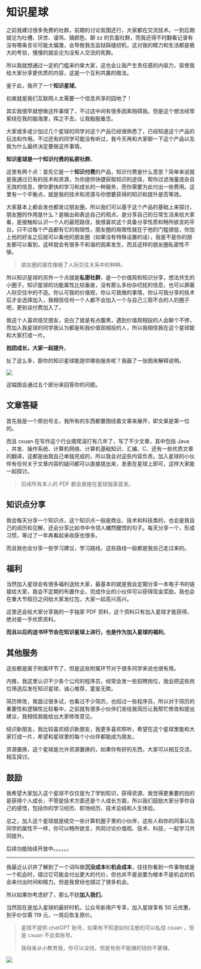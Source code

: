 # 知识星球

之前我建过很多免费的社群，前期的讨论氛围还行，大家都在交流技术。一到后期就沦为吐槽、厌世、谩骂、搞颜色、聊 zz 的负面社群，而我还得不时翻看记录有没有哪条言论可能太偏激，会导致我去监狱踩缝纫机，这对我的精力和生活都是极大的考验，慢慢的就会沦为没有人交流的死群。

所以我就想通过一定的门槛来约束大家，这也会让我产生责任感的内驱力，驱使我给大家分享更优质的内容，这是一个互利共赢的做法。

鉴于此，我开了一个**知识星球**。

初衷就是我们互联网人太需要一个信息共享的园地了！

其实我很早就想做这件事情了，不过这中间有很多因素阻碍我。但是这个想法经常萦绕在我的脑海里，挥之不去，让我殷殷垂念。

大家或多或少加过几个星球的同学对这个产品已经很熟悉了，已经知道这个产品的玩法和作用。不过还有的同学可能没有听过，我今天再和大家聊一下这个产品以及我为什么最终决定要做这件事情。

**知识星球是一个知识付费的私密社群**。

这里有两个点：首先它是一个**知识付费**的产品，知识付费是什么意思？简单来说就是我通过已有的技术和资源，为你提供快捷获取知识的途径，帮你过滤海量庞杂且无效的信息，使你更快的学习和成长的一种服务，而你需要为此付出一些费用。这里有一个平衡点，就是我的技术和资源与你想要获得的知识和提升是否等效。

大家基本上都会发也都发过朋友圈，所以我们可以基于这个产品的基础上来探讨，朋友圈的作用是什么？是输出和表达自己的观点，是分享自己的日常生活来给大家看，是接触和认识一个人的最短路径，我很喜欢这个具备分享性质和畅所欲言的平台。只不过每个产品都有它的局限性，朋友圈的局限性就在于他的门槛很低，你加上他的好友之后就可以看他的朋友圈（如果没有特殊设置的话），我是不是你的朋友都可以看到，这样就会有很多不和谐的因素发生，而且这样的朋友圈私密性不够。

>朋友圈的属性像极了人际交往关系中的种种。

所以知识星球的另外一个点就是**私密社群**，是一个价值观和知识分享，想法共生的小圈子。知识星球的功能属性比较垂直，没有那么多纷杂叨扰的信息，也可以屏蔽人际交往中的不适。你认可我的价值观，你认可我做的事情，你认可我分享的技术后才会选择加入，我相信任何一个人都不会加入一个与自己三观不合的人的圈子吧，更别谈付费加入了。

我这个人喜欢结交朋友，说白了就是有点腹黑，遇到价值观相投的人会聊个不停，而加入我星球的同学我认为都是和我价值观相投的人，所以我相信我在这个星球能和大家打成一片。

**抱团成长，大家一起提升**。

扯了这么多，那你的知识星球能提供哪些服务呢？我画了一张图来解释说明。

![](https://www.cxuan.vip/image-20230322092214098.png)

这幅图会通过五个部分来回答你的问题。

## 文章答疑

首先我是一个原创号主，我所有的东西都要围绕着文章来展开，即文章是第一位的。

而且 cxuan 在写作这个行业摸爬滚打有几年了，写了不少文章，其中包括 Java 、并发、操作系统、计算机网络、计算机基础知识、汇编、C、还有一些优质文章的翻译，这都是由我自己单独完成的，所以我会对这些内容负责。加入星球的小伙伴有任何关于文章内容的疑问都可以直接提出来，发表在星球上即可，这样大家能一起探讨。

>后续所有本人的 PDF 都会直接在星球独家首发。

## 知识点分享

我会每天分享一个知识点，这个知识点一般是商业、技术和科技类的，也会是我自己的阅历和见解，还会分享比如书中令领人幡然醒悟的句子。每天分享一个，形成习惯，等过了一年再看起来收获也很多。

而且我也会分享一些学习建议，学习路线，这些路线一般都是我自己走过来的。

## 福利

当然加入星球会有很多福利送给大家，最基本的就是我会定期分享一本电子书的链接给大家，我会不定期的布置作业，完成作业的小伙伴可以获得现金奖励，我也会在重大节假日之间给大家发红包，大家一起高兴高兴。

这里还会给大家分享我的一手独家 PDF 资料，这个资料只有加入星球才能获得，绝对是一手优质资料。

**而且以后的送书环节会在知识星球上进行，也是作为加入星球的福利**。

## 其他服务

这些都是属于附属环节了，但是这些附属环节对于很多同学来说也很有用。

内推，我这里认识不少各个公司的程序员，经常会发一些招聘岗位，我会把这些岗位筛选后发在知识星球，诚心推荐，童叟无欺。

简历修改，我面过很多试，也看过不少简历，也招过一些程序员，所以对于简历的重要性和逻辑性比较看中，之前就有很多小伙伴们发给我简历让我帮忙修改和提出建议，我相信我能给出大家修改意见。

结识新朋友，我比较喜欢结识新朋友，我更多喜欢聆听，希望在这个星球里能和大家打成一片，希望和星球里的每个小伙伴都能成为朋友。

资源置换，这个星球是允许资源置换的，如果你有好的东西，大家可以相互交流，相互探讨。

## 鼓励

我希望大家加入这个星球不仅仅是为了学到知识，获得资源，我觉得更重要的目的是获得个人成长，不管是技术方面还是个人成长方面，所以我们鼓励大家分享你自己的感悟，包括你的学习经历、职场经历、技术总结和人生体验。

总之，加入这个星球就是结交一些计算机圈子里的小伙伴，这些人和你的同事以及同学的属性不一样，你可以畅所欲言，共同讨论价值观、技术、科技，一起学习共同提升。

后续功能陆续开放中。。。。。。

---

我最近认识并了解到了一个词叫做**沉没成本**和**机会成本**，往往你看到一件事物或是一个机会时，错过它可能会付出更大的代价，但也并不是说要为根本不是机会的机会来付出时间和精力。但是我曾经也错过了很多机会。

所以如果你考虑好了，那么不妨**加入我们**。

当然现在是加入星球的最好时机，公众号新用户专享，加入星球享有 50 元优惠，到手价仅需 119 元，一周后恢复原价。

>星球不提供 chatGPT 账号，如果有不知道如何注册的可以私信 cxuan ，但是 cxuan 不会卖账号。
>
>我母亲从小教育我，你可以没钱，但是有些不能赚的钱你不要赚。

![](https://www.cxuan.vip/image-20230410161123024.png)

